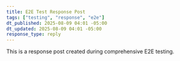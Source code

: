 ```yaml
---
title: E2E Test Response Post
tags: ["testing", "response", "e2e"]
dt_published: 2025-08-09 04:01 -05:00
dt_updated: 2025-08-09 04:01 -05:00
response_type: reply
---
```


This is a response post created during comprehensive E2E testing.